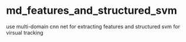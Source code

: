# md_features_and_structured_svm
use multi-domain cnn net for extracting features and structured svm for virsual tracking
